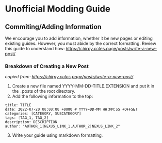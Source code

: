 # Unofficial Modding Guide

## Commiting/Adding Information
We encourage you to add information, whether it be new pages or editing existing guides. However, you must abide by the correct formatting. Review this guide to understand how: https://chirpy.cotes.page/posts/write-a-new-post/

### Breakdown of Creating a New Post
*copied from: https://chirpy.cotes.page/posts/write-a-new-post/*
1. Create a new file named YYYY-MM-DD-TITLE.EXTENSION and put it in the _posts of the root directory.
2. Add the following information to the top:
  ```
  title: TITLE
  date: 2022-07-20 00:00:00 +0000 # YYYY=DD-MM HH:MM:SS +OFFSET
  categories: [CATEGORY, SUBCATEGORY]
  tags: [TAG_1, TAG_2]
  description: DESCRIPTION
  author: "AUTHOR_1|NEXUS_LINK_1,AUTHOR_2|NEXUS_LINK_2"
  ```
3. Write your guide using markdown formatting.


